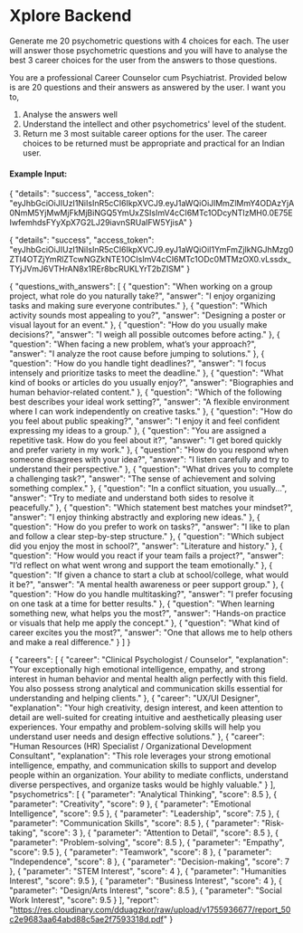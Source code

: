 # Xplore Backend

Generate me 20 psychometric questions with 4 choices for each. The user will answer those psychometric questions and
you will have to analyse the best 3 career choices for the user from the answers to those questions.

You are a professional Career Counselor cum Psychiatrist.
Provided below is are 20 questions and their answers as answered by the user.
I want you to,
1. Analyse the answers well
2. Understand the intellect and other psychometrics' level of the student.
3. Return me 3 most suitable career options for the user.
The career choices to be returned must be appropriate and practical for an Indian user.

#### Example Input:

{
  "details": "success",
  "access_token": "eyJhbGciOiJIUzI1NiIsInR5cCI6IkpXVCJ9.eyJ1aWQiOiJlMmZlMmY4ODAzYjA0NmM5YjMwMjFkMjBiNGQ5YmUxZSIsImV4cCI6MTc1ODcyNTIzMH0.0E75EIwfemhdsFYyXpX7G2LJ29iavnSRUaIFW5YjisA"
}

{
  "details": "success",
  "access_token": "eyJhbGciOiJIUzI1NiIsInR5cCI6IkpXVCJ9.eyJ1aWQiOiI1YmFmZjlkNGJhMzg0ZTI4OTZjYmRlZTcwNGZkNTE1OCIsImV4cCI6MTc1ODc0MTMzOX0.vLssdx_TYjJVmJ6VTHrAN8x1REr8bcRUKLYrT2bZISM"
}

{
"questions_with_answers": [
{
"question": "When working on a group project, what role do you naturally take?",
"answer": "I enjoy organizing tasks and making sure everyone contributes."
},
{
"question": "Which activity sounds most appealing to you?",
"answer": "Designing a poster or visual layout for an event."
},
{
"question": "How do you usually make decisions?",
"answer": "I weigh all possible outcomes before acting."
},
{
"question": "When facing a new problem, what’s your approach?",
"answer": "I analyze the root cause before jumping to solutions."
},
{
"question": "How do you handle tight deadlines?",
"answer": "I focus intensely and prioritize tasks to meet the deadline."
},
{
"question": "What kind of books or articles do you usually enjoy?",
"answer": "Biographies and human behavior-related content."
},
{
"question": "Which of the following best describes your ideal work setting?",
"answer": "A flexible environment where I can work independently on creative tasks."
},
{
"question": "How do you feel about public speaking?",
"answer": "I enjoy it and feel confident expressing my ideas to a group."
},
{
"question": "You are assigned a repetitive task. How do you feel about it?",
"answer": "I get bored quickly and prefer variety in my work."
},
{
"question": "How do you respond when someone disagrees with your idea?",
"answer": "I listen carefully and try to understand their perspective."
},
{
"question": "What drives you to complete a challenging task?",
"answer": "The sense of achievement and solving something complex."
},
{
"question": "In a conflict situation, you usually...",
"answer": "Try to mediate and understand both sides to resolve it peacefully."
},
{
"question": "Which statement best matches your mindset?",
"answer": "I enjoy thinking abstractly and exploring new ideas."
},
{
"question": "How do you prefer to work on tasks?",
"answer": "I like to plan and follow a clear step-by-step structure."
},
{
"question": "Which subject did you enjoy the most in school?",
"answer": "Literature and history."
},
{
"question": "How would you react if your team fails a project?",
"answer": "I’d reflect on what went wrong and support the team emotionally."
},
{
"question": "If given a chance to start a club at school/college, what would it be?",
"answer": "A mental health awareness or peer support group."
},
{
"question": "How do you handle multitasking?",
"answer": "I prefer focusing on one task at a time for better results."
},
{
"question": "When learning something new, what helps you the most?",
"answer": "Hands-on practice or visuals that help me apply the concept."
},
{
"question": "What kind of career excites you the most?",
"answer": "One that allows me to help others and make a real difference."
}
]
}

{
  "careers": [
    {
      "career": "Clinical Psychologist / Counselor",
      "explanation": "Your exceptionally high emotional intelligence, empathy, and strong interest in human behavior and mental health align perfectly with this field. You also possess strong analytical and communication skills essential for understanding and helping clients."
    },
    {
      "career": "UX/UI Designer",
      "explanation": "Your high creativity, design interest, and keen attention to detail are well-suited for creating intuitive and aesthetically pleasing user experiences. Your empathy and problem-solving skills will help you understand user needs and design effective solutions."
    },
    {
      "career": "Human Resources (HR) Specialist / Organizational Development Consultant",
      "explanation": "This role leverages your strong emotional intelligence, empathy, and communication skills to support and develop people within an organization. Your ability to mediate conflicts, understand diverse perspectives, and organize tasks would be highly valuable."
    }
  ],
  "psychometrics": [
    {
      "parameter": "Analytical Thinking",
      "score": 8.5
    },
    {
      "parameter": "Creativity",
      "score": 9
    },
    {
      "parameter": "Emotional Intelligence",
      "score": 9.5
    },
    {
      "parameter": "Leadership",
      "score": 7.5
    },
    {
      "parameter": "Communication Skills",
      "score": 8.5
    },
    {
      "parameter": "Risk-taking",
      "score": 3
    },
    {
      "parameter": "Attention to Detail",
      "score": 8.5
    },
    {
      "parameter": "Problem-solving",
      "score": 8.5
    },
    {
      "parameter": "Empathy",
      "score": 9.5
    },
    {
      "parameter": "Teamwork",
      "score": 8
    },
    {
      "parameter": "Independence",
      "score": 8
    },
    {
      "parameter": "Decision-making",
      "score": 7
    },
    {
      "parameter": "STEM Interest",
      "score": 4
    },
    {
      "parameter": "Humanities Interest",
      "score": 9.5
    },
    {
      "parameter": "Business Interest",
      "score": 4
    },
    {
      "parameter": "Design/Arts Interest",
      "score": 8.5
    },
    {
      "parameter": "Social Work Interest",
      "score": 9.5
    }
  ],
  "report": "https://res.cloudinary.com/dduagzkor/raw/upload/v1755936677/report_50c2e9683aa64abd88c5ae2f7593318d.pdf"
}